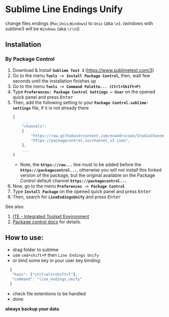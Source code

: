 Sublime Line Endings Unify
===============================

change files endings (`Mac`,`Unix`,`Windows`) to `Unix` (aka `\n`).  (windows with sublime3 will be `Windows` (aka `\r\n`))


## Installation

### By Package Control

1. Download & Install **`Sublime Text 3`** (https://www.sublimetext.com/3)
1. Go to the menu **`Tools -> Install Package Control`**, then,
   wait few seconds until the installation finishes up
1. Go to the menu **`Tools -> Command Palette...
   (Ctrl+Shift+P)`**
1. Type **`Preferences:
   Package Control Settings – User`** on the opened quick panel and press <kbd>Enter</kbd>
1. Then,
   add the following setting to your **`Package Control.sublime-settings`** file, if it is not already there
   ```js
   [
       ...
       "channels":
       [
           "https://raw.githubusercontent.com/evandrocoan/StudioChannel/master/channel.json",
           "https://packagecontrol.io/channel_v3.json",
       ],
       ...
   ]
   ```
   * Note,
     the **`https://raw...`** line must to be added before the **`https://packagecontrol...`**,
     otherwise you will not install this forked version of the package,
     but the original available on the Package Control default channel **`https://packagecontrol...`**
1. Now,
   go to the menu **`Preferences -> Package Control`**
1. Type **`Install Package`** on the opened quick panel and press <kbd>Enter</kbd>
1. Then,
search for **`LineEndingsUnify`** and press <kbd>Enter</kbd>

See also:
1. [ITE - Integrated Toolset Environment](https://github.com/evandrocoan/ITE)
1. [Package control docs](https://packagecontrol.io/docs/usage) for details.


## How to use:

 - drag folder to sublime
 - use `cmd+shift+P` then `Line Endings Unify`
 - or bind some key in your user key binding:
  ```js
    {
	 "keys": ["ctrl+alt+shift+l"],
	 "command": "line_endings_unify"
	}
  ```
 - check file extentions to be handled
 - done

**always backup your data**

 [0]: http://wbond.net/sublime_packages/package_control
